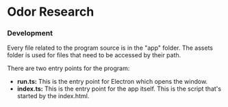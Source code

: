 # Odor Research

### Development
Every file related to the program source is in the "app" folder.
The assets folder is used for files that need to be accessed by their path.

There are two entry points for the program:
- **run.ts:** This is the entry point for Electron which opens the window.
- **index.ts:** This is the entry point for the app itself. This is the script that's started by the index.html.
